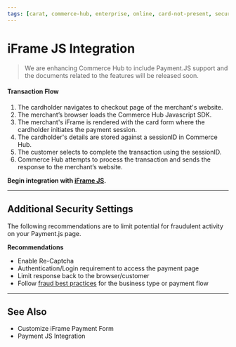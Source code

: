 ```yaml
---
tags: [carat, commerce-hub, enterprise, online, card-not-present, secure-payment-form, payment-js, tokenization]
---
```


# iFrame JS Integration

<!-- theme: danger -->
> We are enhancing Commerce Hub to include Payment.JS support and the documents related to the features will be released soon.


#### Transaction Flow

1. The cardholder navigates to checkout page of the merchant's website.
2. The merchant’s browser loads the Commerce Hub Javascript SDK.
3. The merchant's iFrame is rendered with the card form where the cardholder initiates the payment session.
4. The cardholder's details are stored against a sessionID in Commerce Hub.
5. The customer selects to complete the transaction using the sessionID. 
7. Commerce Hub attempts to process the transaction and sends the response to the merchant’s website.


**Begin integration with [iFrame JS](?path=docs/Online-Mobile-Digital/Secure-Data-Capture/iFrame-JS/iFrame-Request.md).**

---

## Additional Security Settings

The following recommendations are to limit potential for fraudulent activity on your Payment.js page. 

**Recommendations**

- Enable Re-Captcha
- Authentication/Login requirement to access the payment page
- Limit response back to the browser/customer
- Follow [fraud best practices](?path=docs/Resources/Guides/Fraud/Fraud-Settings.md) for the business type or payment flow

---

## See Also

- Customize iFrame Payment Form
- Payment JS Integration